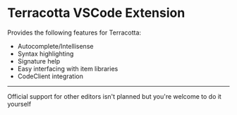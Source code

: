 # Terracotta VSCode Extension
Provides the following features for Terracotta:
- Autocomplete/Intellisense
- Syntax highlighting
- Signature help
- Easy interfacing with item libraries
- CodeClient integration

---
Official support for other editors isn't planned but you're welcome to do it yourself
